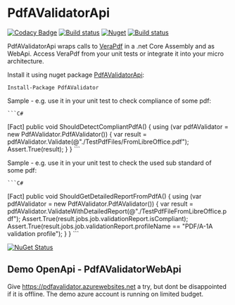 # PdfAValidatorApi

[![Codacy Badge](https://api.codacy.com/project/badge/Grade/30d54e6caa344b12b27f0d725cac52d9)](https://app.codacy.com/app/stesee/PdfAValidatorApi?utm_source=github.com&utm_medium=referral&utm_content=Codeuctivity/PdfAValidatorApi&utm_campaign=Badge_Grade_Settings)
[![Build status](https://ci.appveyor.com/api/projects/status/hwa0obfdvoxy9wkw?svg=true)](https://ci.appveyor.com/project/stesee/pdfavalidatorapi) [![Nuget](https://img.shields.io/nuget/v/PdfaValidator.svg)](https://www.nuget.org/packages/PdfAValidator/)
[![Build status](https://codeuctivity.visualstudio.com/PdfAValidatorApi/_apis/build/status/PdfAValidator%20-%20CI)](https://codeuctivity.visualstudio.com/PdfAValidatorApi/_build/latest?definitionId=1)

PdfAValidatorApi wraps calls to [VeraPdf](http://www.preforma-project.eu/pdfa-conformance-checker.html) in a .net Core Assembly and as WebApi. Access VeraPdf from your unit tests or integrate it into your micro architecture.

Install it using nuget package [PdfAValidatorApi](https://www.nuget.org/packages/PdfAValidator/):

    Install-Package PdfAValidator

Sample - e.g. use it in your unit test to check compliance of some pdf:

    ```C#
  [Fact]
  public void ShouldDetectCompliantPdfA()
  {
      using (var pdfAValidator = new PdfAValidator.PdfAValidator())
      {
          var result = pdfAValidator.Validate(@"./TestPdfFiles/FromLibreOffice.pdf");
          Assert.True(result);
      }
  }
    ```

Sample - e.g. use it in your unit test to check the used sub standard of some pdf:

    ```C#
  [Fact]
  public void ShouldGetDetailedReportFromPdfA()
  {
      using (var pdfAValidator = new PdfAValidator.PdfAValidator())
      {
          var result = pdfAValidator.ValidateWithDetailedReport(@"./TestPdfFileFromLibreOffice.pdf");
          Assert.True(result.jobs.job.validationReport.isCompliant);
          Assert.True(result.jobs.job.validationReport.profileName == "PDF/A-1A validation profile");
      }
  }
    ```

[![NuGet Status](http://nugetstatus.com/PdfAValidator.png)](http://nugetstatus.com/packages/PdfAValidator)

## Demo OpenApi - PdfAValidatorWebApi

Give <https://pdfavalidator.azurewebsites.net> a try, but dont be disappointed if it is offline. The demo azure account is running on limited budget.
